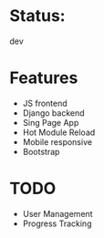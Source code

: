 # Status:
dev

# Features
- JS frontend
- Django backend
- Sing Page App
- Hot Module Reload
- Mobile responsive
- Bootstrap

# TODO
- User Management
- Progress Tracking
